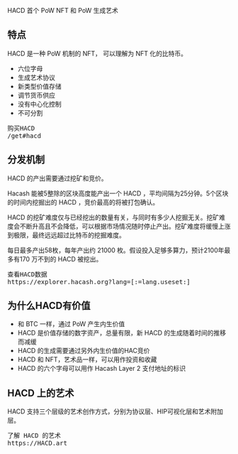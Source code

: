HACD
首个 PoW NFT 和 PoW 生成艺术



## 特点 

HACD 是一种 PoW 机制的 NFT， 可以理解为 NFT 化的比特币。

- 六位字母
- 生成艺术协议
- 新类型价值存储
- 调节货币供应
- 没有中心化控制
- 不可分割
  
  
<pre class="links">
购买HACD
/get#hacd
</pre>

## 分发机制

HACD 的产出需要通过挖矿和竞价。

Hacash 能被5整除的区块高度能产出一个 HACD ，平均间隔为25分钟。5个区块的时间内挖掘出的 HACD ，竞价最高的将被打包确认。

HACD 的挖矿难度仅与已经挖出的数量有关，与同时有多少人挖掘无关。挖矿难度会不断升高且不会降低，可以根据市场情况随时停止产出。挖矿难度将缓慢上涨到极限，最终远远超过比特币的挖掘难度。

每日最多产出58枚，每年产出约 21000 枚。假设投入足够多算力，预计2100年最多有170 万不到的 HACD 被挖出。
  
<pre class="links">
查看HACD数据
https://explorer.hacash.org?lang=[:=lang.useset:]
</pre>


<a name="hip"></a>

<!-- ## HACD的艺术作品 -->

<a name="art"></a>

<!-- ## 如何在HACD创作艺术 -->

## 为什么HACD有价值

- 和 BTC 一样，通过 PoW 产生内生价值
- HACD 是价值存储的数字资产，总量有限，新 HACD 的生成随着时间的推移而减缓
- HACD 的生成需要通过另外内生价值的HAC竞价
- HACD 和 NFT，艺术品一样，可以用作投资和收藏
- HACD 的六个字母可以用作 Hacash Layer 2 支付地址的标识

<!-- ## 挖矿难度曲线

BTC的挖矿难度平均为2周进行一次调整。而HACD的挖矿难度只会不断升高，在XXXX会跃升。  -->

<!-- ## CryptoPunks，Ordinals和HACD的比较

## HACD 是 Hacash 的货币和NFT -->

## HACD 上的艺术

HACD 支持三个层级的艺术创作方式，分别为协议层、HIP可视化层和艺术附加层。

<pre class="links">
了解 HACD 的艺术
https://HACD.art
</pre>
